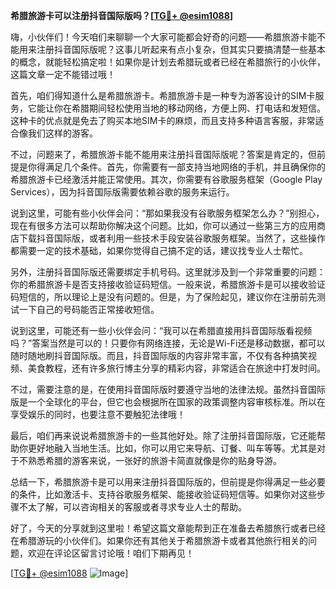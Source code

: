 **希腊旅游卡可以注册抖音国际版吗？[[TG💪+ @esim1088](https://t.me/s/esim1088)]**

嗨，小伙伴们！今天咱们来聊聊一个大家可能都会好奇的问题——希腊旅游卡能不能用来注册抖音国际版呢？这事儿听起来有点小复杂，但其实只要搞清楚一些基本的概念，就能轻松搞定啦！如果你是计划去希腊玩或者已经在希腊旅行的小伙伴，这篇文章一定不能错过哦！

首先，咱们得知道什么是希腊旅游卡。希腊旅游卡是一种专为游客设计的SIM卡服务，它能让你在希腊期间轻松使用当地的移动网络，方便上网、打电话和发短信。这种卡的优点就是免去了购买本地SIM卡的麻烦，而且支持多种语言客服，非常适合像我们这样的游客。

不过，问题来了，希腊旅游卡能不能用来注册抖音国际版呢？答案是肯定的，但前提是你得满足几个条件。首先，你需要有一部支持当地网络的手机，并且确保你的希腊旅游卡已经激活并能正常使用。其次，你需要有谷歌服务框架（Google Play Services），因为抖音国际版需要依赖谷歌的服务来运行。

说到这里，可能有些小伙伴会问：“那如果我没有谷歌服务框架怎么办？”别担心，现在有很多方法可以帮助你解决这个问题。比如，你可以通过一些第三方的应用商店下载抖音国际版，或者利用一些技术手段安装谷歌服务框架。当然了，这些操作都需要一定的技术基础，如果你觉得自己搞不定的话，建议找专业人士帮忙。

另外，注册抖音国际版还需要绑定手机号码。这里就涉及到一个非常重要的问题：你的希腊旅游卡是否支持接收验证码短信。一般来说，希腊旅游卡是可以接收验证码短信的，所以理论上是没有问题的。但是，为了保险起见，建议你在注册前先测试一下自己的号码能否正常接收短信。

说到这里，可能还有一些小伙伴会问：“我可以在希腊直接用抖音国际版看视频吗？”答案当然是可以的！只要你有网络连接，无论是Wi-Fi还是移动数据，都可以随时随地刷抖音国际版。而且，抖音国际版的内容非常丰富，不仅有各种搞笑视频、美食教程，还有许多旅行博主分享的精彩内容，非常适合在旅途中打发时间。

不过，需要注意的是，在使用抖音国际版时要遵守当地的法律法规。虽然抖音国际版是一个全球化的平台，但它也会根据所在国家的政策调整内容审核标准。所以在享受娱乐的同时，也要注意不要触犯法律哦！

最后，咱们再来说说希腊旅游卡的一些其他好处。除了注册抖音国际版，它还能帮助你更好地融入当地生活。比如，你可以用它来导航、订餐、叫车等等。尤其是对于不熟悉希腊的游客来说，一张好的旅游卡简直就像是你的贴身导游。

总结一下，希腊旅游卡是可以用来注册抖音国际版的，但前提是你得满足一些必要的条件，比如激活卡、支持谷歌服务框架、能接收验证码短信等。如果你对这些步骤不太了解，可以咨询相关的客服或者寻求专业人士的帮助。

好了，今天的分享就到这里啦！希望这篇文章能帮到正在准备去希腊旅行或者已经在希腊游玩的小伙伴们。如果你还有其他关于希腊旅游卡或者其他旅行相关的问题，欢迎在评论区留言讨论哦！咱们下期再见！

[[TG💪+ @esim1088](https://t.me/s/esim1088) ![Image](https://i.postimg.cc/4NQfJmqS/Snipaste-2025-05-13-00-14-12.png)]